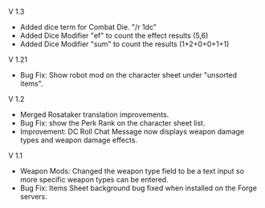 V 1.3

-   Added dice term for Combat Die. "/r 1dc"
-   Added Dice Modifier "ef" to count the effect results (5,6)
-   Added Dice Modifier "sum" to count the results (1+2+0+0+1+1)


V 1.21

-   Bug Fix: Show robot mod on the character sheet under "unsorted items".

V 1.2

-   Merged Rosataker translation improvements.
-   Bug Fix: show the Perk Rank on the character sheet list.
-   Improvement: DC Roll Chat Message now displays weapon damage types and weapon damage effects.

V 1.1

-   Weapon Mods: Changed the weapon type field to be a text input so more specific weapon types can be entered.
-   Bug Fix: Items Sheet background bug fixed when installed on the Forge servers.
